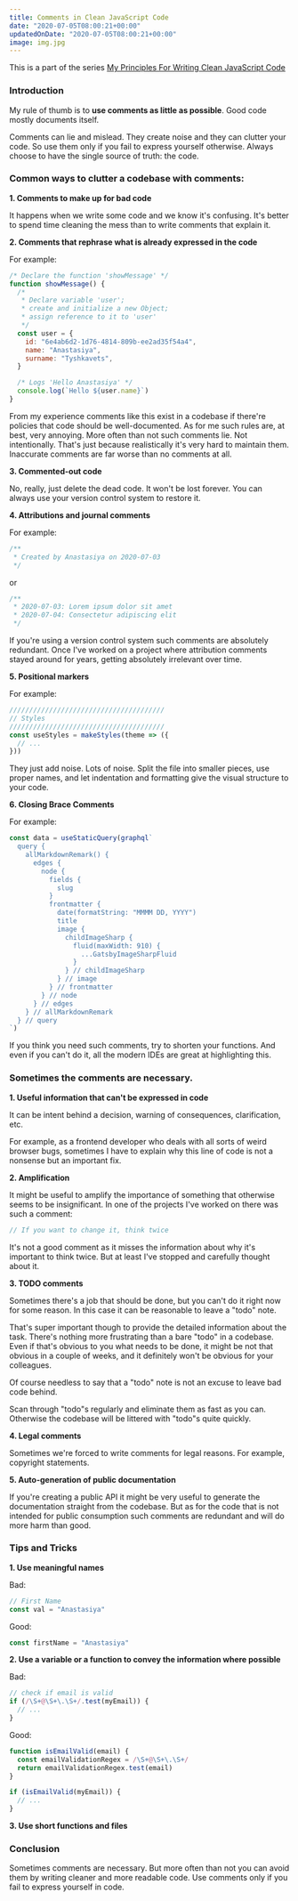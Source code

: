 ```yaml
---
title: Comments in Clean JavaScript Code
date: "2020-07-05T08:00:21+00:00"
updatedOnDate: "2020-07-05T08:00:21+00:00"
image: img.jpg
---
```


This is a part of the series [My Principles For Writing Clean JavaScript Code](https://anastasiya.dev/clean-js-code/)

### Introduction

My rule of thumb is to **use comments as little as possible**. Good code mostly documents itself.

Comments can lie and mislead. They create noise and they can clutter your code. So use them only if you fail to express yourself otherwise. Always choose to have the single source of truth: the code.

### Common ways to clutter a codebase with comments:

**1. Comments to make up for bad code**

It happens when we write some code and we know it's confusing. It's better to spend time cleaning the mess than to write comments that explain it.

**2. Comments that rephrase what is already expressed in the code**

For example:

```javascript
/* Declare the function 'showMessage' */
function showMessage() {
  /*
   * Declare variable 'user';
   * create and initialize a new Object;
   * assign reference to it to 'user'
   */
  const user = {
    id: "6e4ab6d2-1d76-4814-809b-ee2ad35f54a4",
    name: "Anastasiya",
    surname: "Tyshkavets",
  }

  /* Logs 'Hello Anastasiya' */
  console.log(`Hello ${user.name}`)
}
```

From my experience comments like this exist in a codebase if there're policies that code should be well-documented. As for me such rules are, at best, very annoying. More often than not such comments lie. Not intentionally. That's just because realistically it's very hard to maintain them. Inaccurate comments are far worse than no comments at all.

**3. Commented-out code**

No, really, just delete the dead code. It won't be lost forever. You can always use your version control system to restore it.

**4. Attributions and journal comments**

For example:

```javascript
/**
 * Created by Anastasiya on 2020-07-03
 */
```

or

```javascript
/**
 * 2020-07-03: Lorem ipsum dolor sit amet
 * 2020-07-04: Consectetur adipiscing elit
 */
```

If you're using a version control system such comments are absolutely redundant. Once I've worked on a project where attribution comments stayed around for years, getting absolutely irrelevant over time.

**5. Positional markers**

For example:

```javascript
///////////////////////////////////////
// Styles
///////////////////////////////////////
const useStyles = makeStyles(theme => ({
  // ...
}))
```

They just add noise. Lots of noise. Split the file into smaller pieces, use proper names, and let indentation and formatting give the visual structure to your code.

**6. Closing Brace Comments**

For example:

```javascript
const data = useStaticQuery(graphql`
  query {
    allMarkdownRemark() {
      edges {
        node {
          fields {
            slug
          }
          frontmatter {
            date(formatString: "MMMM DD, YYYY")
            title
            image {
              childImageSharp {
                fluid(maxWidth: 910) {
                  ...GatsbyImageSharpFluid
                }
              } // childImageSharp
            } // image
          } // frontmatter
        } // node
      } // edges
    } // allMarkdownRemark
  } // query
`)
```

If you think you need such comments, try to shorten your functions. And even if you can't do it, all the modern IDEs are great at highlighting this.

### Sometimes the comments are necessary.

**1. Useful information that can't be expressed in code**

It can be intent behind a decision, warning of consequences, clarification, etc.

For example, as a frontend developer who deals with all sorts of weird browser bugs, sometimes I have to explain why this line of code is not a nonsense but an important fix.

**2. Amplification**

It might be useful to amplify the importance of something that otherwise seems to be insignificant. In one of the projects I've worked on there was such a comment:

```javascript
// If you want to change it, think twice
```

It's not a good comment as it misses the information about why it's important to think twice. But at least I've stopped and carefully thought about it.

**3. TODO comments**

Sometimes there's a job that should be done, but you can't do it right now for some reason. In this case it can be reasonable to leave a "todo" note.

That's super important though to provide the detailed information about the task. There's nothing more frustrating than a bare "todo" in a codebase. Even if that's obvious to you what needs to be done, it might be not that obvious in a couple of weeks, and it definitely won't be obvious for your colleagues.

Of course needless to say that a "todo" note is not an excuse to leave bad code behind.

Scan through "todo"s regularly and eliminate them as fast as you can. Otherwise the codebase will be littered with "todo"s quite quickly.

**4. Legal comments**

Sometimes we're forced to write comments for legal reasons. For example, copyright statements.

**5. Auto-generation of public documentation**

If you're creating a public API it might be very useful to generate the documentation straight from the codebase. But as for the code that is not intended for public consumption such comments are redundant and will do more harm than good.

### Tips and Tricks

**1. Use meaningful names**

Bad:

```javascript
// First Name
const val = "Anastasiya"
```

Good:

```javascript
const firstName = "Anastasiya"
```

**2. Use a variable or a function to convey the information where possible**

Bad:

```javascript
// check if email is valid
if (/\S+@\S+\.\S+/.test(myEmail)) {
  // ...
}
```

Good:

```javascript
function isEmailValid(email) {
  const emailValidationRegex = /\S+@\S+\.\S+/
  return emailValidationRegex.test(email)
}

if (isEmailValid(myEmail)) {
  // ...
}
```

**3. Use short functions and files**

### Conclusion

Sometimes comments are necessary. But more often than not you can avoid them by writing cleaner and more readable code. Use comments only if you fail to express yourself in code.
